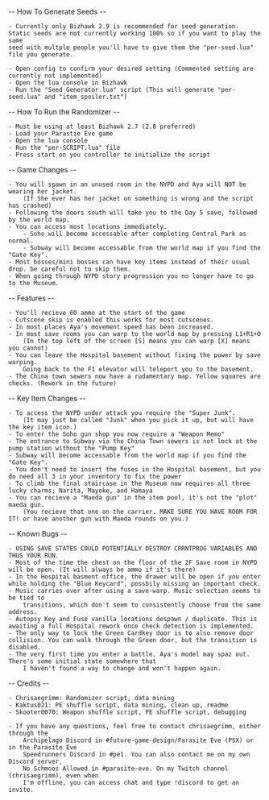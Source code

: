 -- How To Generate Seeds --
	
	- Currently only Bizhawk 2.9 is recommended for seed generation. Static seeds are not currently working 100% so if you want to play the same
	seed with multple people you'll have to give them the "per-seed.lua" file you generate.
	
	- Open config to confirm your desired setting (Commented setting are currently not implemented)
	- Open the lua console in Bizhawk
	- Run the "Seed Generator.lua" script (This will generate "per-seed.lua" and "item_spoiler.txt")
	
-- How To Run the Randomizer --

	- Must be using at least Bizhawk 2.7 (2.8 preferred)
	- Load your Parastie Eve game
	- Open the lua console
	- Run the "per-SCRIPT.lua" file
	- Press start on you controller to initialize the script
	
-- Game Changes --

	- You will spawn in an unused room in the NYPD and Aya will NOT be wearing her jacket.
		(If She ever has her jacket on something is wrong and the script has crashed)
	- Following the doors south will take you to the Day 5 save, followed by the world map.
	- You can access most locations immediately.
		- Soho will become accessable after completing Central Park as normal.
		- Subway will become accessable from the world map if you find the "Gate Key". 
	- Most bosses/mini bosses can have key items instead of their usual drop. be careful not to skip them.
	- When going through NYPD story progression you no longer have to go to the Museum. 
	
-- Features --

	- You'll recieve 60 ammo at the start of the game
	- Cutscene skip is enabled this works for most cutscenes.
	- In most places Aya's movement speed has been increased.
	- In most save rooms you can warp to the world map by pressing L1+R1+O
		(In the top left of the screen [S] means you can warp [X] means you cannot)
	- You can leave the Hospital basement without fixing the power by save warping.
		Going back to the F1 elevator will teleport you to the basement.
	- The China town sewers now have a rudamentary map. Yellow squares are checks. (Rework in the future)
	
-- Key Item Changes --
	
	- To access the NYPD under attack you require the "Super Junk".
		(It may just be called "Junk" when you pick it up, but will have the key item icon.)
	- To enter the Soho gun shop you now require a "Weapon Memo"
	- The entrance to Subway via the China Town sewers is not lock at the pump station without the "Pump Key"
	- Subway will become accessable from the world map if you find the "Gate Key".
	- You don't need to insert the fuses in the Hospital basement, but you do need all 3 in your inventory to fix the power
	- To climb the final staircase in the Museum now requires all three lucky charms; Narita, Mayoke, and Hamaya
	- You can recieve a "Maeda gun" in the item pool, it's not the "plot" maeda gun. 
		(You recieve that one on the carrier. MAKE SURE YOU HAVE ROOM FOR IT! or have another gun with Maeda rounds on you.)
	
-- Known Bugs --

	- USING SAVE STATES COULD POTENTIALLY DESTROY CRRNTPROG VARIABLES AND THUS YOUR RUN.
	- Most of the time the chest on the floor of the 2F Save room in NYPD will be open. (It will always be ammo if it's there)
	- In the Hospital basment office, the drawer will be open if you enter while holding the "Blue Keycard", possbily missing an important check.
	- Music carries over after using a save-warp. Music selection seems to be tied to
		transitions, which don't seem to consistently choose from the same address.
	- Autopsy Key and Fuse vanilla locations despawn / duplicate. This is awaiting a full Hospital rework once check detection is implemented.
	- The only way to lock the Green Cardkey door is to also remove door collision. You can walk through the Green door, but the transition is disabled.
	- The very first time you enter a battle, Aya's model may spaz out. There's some initial state somewhere that
		I haven't found a way to change and won't happen again.
	
-- Credits --

	- Chrisaegrimm: Randomizer script, data mining
	- Kaktus021: PE shuffle script, data mining, clean up, readme
	- Skooter0070: Weapon shuffle script, PE shuffle script, debugging
	
	- If you have any questions, feel free to contact chrisaegrimm, either through the
		Archipelago Discord in #future-game-design/Parasite Eve (PSX) or in the Parasite Eve
		Speedrunners Discord in #pe1. You can also contact me on my own Discord server,
		No Schmoos Allowed in #parasite-eve. On my Twitch channel (chrisaegrimm), even when
		I'm offline, you can access chat and type !discord to get an invite.
